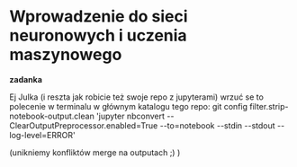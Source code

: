 # Wprowadzenie do sieci neuronowych i uczenia maszynowego

**zadanka**



Ej Julka (i reszta jak robicie też swoje repo z jupyterami) wrzuć se to polecenie w terminalu w głównym katalogu tego repo:
git config filter.strip-notebook-output.clean 'jupyter nbconvert --ClearOutputPreprocessor.enabled=True --to=notebook --stdin --stdout --log-level=ERROR'  

(unikniemy konfliktów merge na outputach ;) )